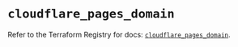 # `cloudflare_pages_domain`

Refer to the Terraform Registry for docs: [`cloudflare_pages_domain`](https://registry.terraform.io/providers/cloudflare/cloudflare/4.23.0/docs/resources/pages_domain).

